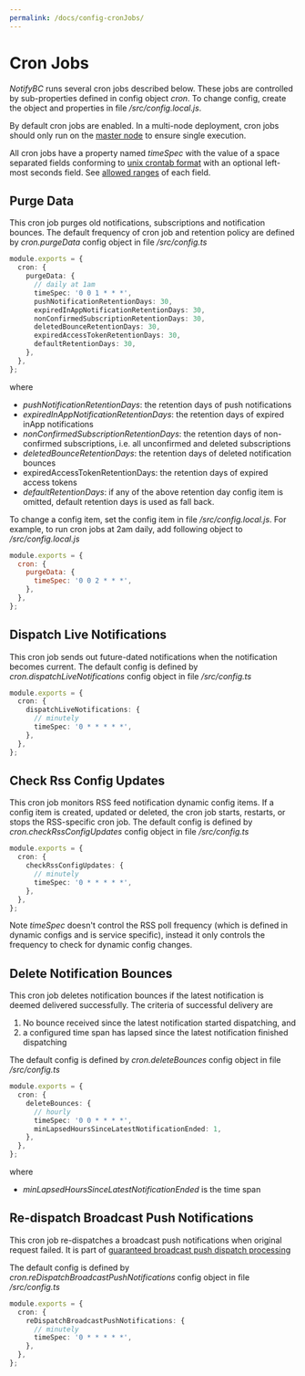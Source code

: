 ```yaml
---
permalink: /docs/config-cronJobs/
---
```


# Cron Jobs

_NotifyBC_ runs several cron jobs described below. These jobs are controlled by sub-properties defined in config object _cron_. To change config, create the object and properties in file _/src/config.local.js_.

By default cron jobs are enabled. In a multi-node deployment, cron jobs should only run on the [master node](../config-nodeRoles/) to ensure single execution.

All cron jobs have a property named <a name="timeSpec"></a>_timeSpec_ with the value of a space separated fields conforming to [unix crontab format](<https://www.freebsd.org/cgi/man.cgi?crontab(5)>) with an optional left-most seconds field. See [allowed ranges](https://github.com/kelektiv/node-cron#cron-ranges) of each field.

## Purge Data

This cron job purges old notifications, subscriptions and notification bounces. The default frequency of cron job and retention policy are defined by _cron.purgeData_ config object in file _/src/config.ts_

```ts
module.exports = {
  cron: {
    purgeData: {
      // daily at 1am
      timeSpec: '0 0 1 * * *',
      pushNotificationRetentionDays: 30,
      expiredInAppNotificationRetentionDays: 30,
      nonConfirmedSubscriptionRetentionDays: 30,
      deletedBounceRetentionDays: 30,
      expiredAccessTokenRetentionDays: 30,
      defaultRetentionDays: 30,
    },
  },
};
```

where

- _pushNotificationRetentionDays_: the retention days of push notifications
- _expiredInAppNotificationRetentionDays_: the retention days of expired inApp notifications
- _nonConfirmedSubscriptionRetentionDays_: the retention days of non-confirmed subscriptions, i.e. all unconfirmed and deleted subscriptions
- _deletedBounceRetentionDays_: the retention days of deleted notification bounces
- expiredAccessTokenRetentionDays: the retention days of expired access tokens
- _defaultRetentionDays_: if any of the above retention day config item is omitted, default retention days is used as fall back.

To change a config item, set the config item in file _/src/config.local.js_. For example, to run cron jobs at 2am daily, add following object to _/src/config.local.js_

```js
module.exports = {
  cron: {
    purgeData: {
      timeSpec: '0 0 2 * * *',
    },
  },
};
```

## Dispatch Live Notifications

This cron job sends out future-dated notifications when the notification becomes current. The default config is defined by _cron.dispatchLiveNotifications_ config object in file _/src/config.ts_

```ts
module.exports = {
  cron: {
    dispatchLiveNotifications: {
      // minutely
      timeSpec: '0 * * * * *',
    },
  },
};
```

## Check Rss Config Updates

This cron job monitors RSS feed notification dynamic config items. If a config item is created, updated or deleted, the cron job starts, restarts, or stops the RSS-specific cron job. The default config is defined by _cron.checkRssConfigUpdates_ config object in file _/src/config.ts_

```ts
module.exports = {
  cron: {
    checkRssConfigUpdates: {
      // minutely
      timeSpec: '0 * * * * *',
    },
  },
};
```

Note _timeSpec_ doesn't control the RSS poll frequency (which is defined in dynamic configs and is service specific), instead it only controls the frequency to check for dynamic config changes.

## Delete Notification Bounces

This cron job deletes notification bounces if the latest notification is deemed delivered successfully. The criteria of successful delivery are

1. No bounce received since the latest notification started dispatching, and
2. a configured time span has lapsed since the latest notification finished dispatching

The default config is defined by _cron.deleteBounces_ config object in file _/src/config.ts_

```ts
module.exports = {
  cron: {
    deleteBounces: {
      // hourly
      timeSpec: '0 0 * * * *',
      minLapsedHoursSinceLatestNotificationEnded: 1,
    },
  },
};
```

where

- _minLapsedHoursSinceLatestNotificationEnded_ is the time span

## Re-dispatch Broadcast Push Notifications

This cron job re-dispatches a broadcast push notifications when original request failed. It is part of [guaranteed broadcast push dispatch processing](../config/notification.md#guaranteed-broadcast-push-dispatch-processing)

The default config is defined by _cron.reDispatchBroadcastPushNotifications_ config object in file _/src/config.ts_

```ts
module.exports = {
  cron: {
    reDispatchBroadcastPushNotifications: {
      // minutely
      timeSpec: '0 * * * * *',
    },
  },
};
```
